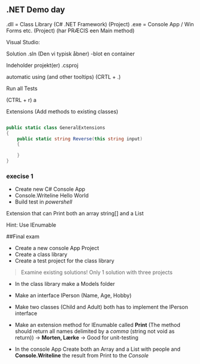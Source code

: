 ## .NET Demo day


.dll = Class Library (C# .NET Framework) (Project)
.exe = Console App / Win Forms etc. (Project) (har PRÆCIS een Main method)




Visual Studio:


Solution .sln (Den vi typisk åbner)
 -blot en container
 
 
Indeholder projekt(er) .csproj




automatic using (and other tooltips) (CRTL + .)

Run all Tests

(CTRL + r) a 



Extensions (Add methods to existing classes)

```csharp

public static class GeneralExtensions
{
	public static string Reverse(this string input)
	{
	
	}
}

```


### execise 1

- Create new C# Console App
- Console.Writeline Hello World
- Build test in *powershell*


Extension that can Print both an array string[] and a List<String>

Hint: Use IEnumable<string>


##Final exam

- Create a new console App Project
- Create a class library
- Create a test project for the class library

> Examine existing solutions!
> Only 1 solution with three projects


- In the class library make a Models folder
- Make an interface IPerson (Name, Age, Hobby)
- Make two classes (Child and Adult) both has to implement the IPerson interface

- Make an extension method for IEnumable<IPerson> called **Print**  (The method should return all names delimited by a *comma* (string not void as return)) -> **Morten, Lærke** -> Good for unit-testing

- In the console App Create both an Array and a List with people and **Console.Writeline** the result from Print to the *Console*




